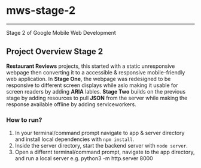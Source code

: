 # mws-stage-2
---
Stage 2 of Google Mobile Web Development

## Project Overview Stage 2

**Restaurant Reviews** projects, this started with a static unresponsive webpage then converting it to a accessible & responsive mobile-friendly web application.
In **Stage One**, the webpage was redesigned to be responsive to different screen displays while aslo making it usable for screen readers by adding **ARIA** lables. 
**Stage Two** builds on the previous stage by adding resources to pull **JSON** from the server while making the response available offline by adding serviceworkers.

### How to run?

1. In your terminal/command prompt navigate to app & server directory and install local dependencies with `npm install`.
3. Inside the server directory, start the backend server with `node server`.
4. Open a differnt terminal/command prompt, navigate to the app directory, and run a local server e.g. python3 -m http.server 8000
